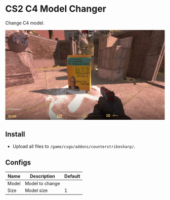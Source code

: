# CS2 C4 Model Changer
Change C4 model.
  
![screenshot](./screenshot.jpg)

## Install
- Upload all files to `/game/csgo/addons/counterstrikesharp/`.

## Configs
|Name|Description|Default|
|---|---|---|
|Model|Model to change||
|Size|Model size|1|
